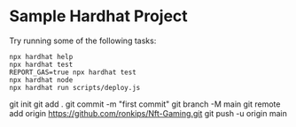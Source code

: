 # Sample Hardhat Project



Try running some of the following tasks:

```shell
npx hardhat help
npx hardhat test
REPORT_GAS=true npx hardhat test
npx hardhat node
npx hardhat run scripts/deploy.js
```
git init
git add .
git commit -m "first commit"
git branch -M main
git remote add origin https://github.com/ronkips/Nft-Gaming.git
git push -u origin main